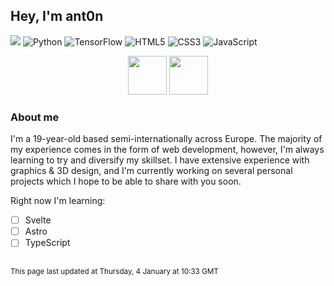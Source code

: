 ## Hey, I'm ant0n
![](https://komarev.com/ghpvc/?username=ant0n-0x0000&color=008BF2&style=flat-square&label=Views) ![Python](https://img.shields.io/badge/python-3670A0?style=flat-square&logo=python&logoColor=ffdd54) ![TensorFlow](https://img.shields.io/badge/TensorFlow-%23FF6F00.svg?style=flat-square&logo=TensorFlow&logoColor=white) ![HTML5](https://img.shields.io/badge/html5-%23E34F26.svg?style=flat-square&logo=html5&logoColor=white) ![CSS3](https://img.shields.io/badge/css3-%231572B6.svg?style=flat-square&logo=css3&logoColor=white) ![JavaScript](https://img.shields.io/badge/javascript-%23323330.svg?style=flat-square&logo=javascript&logoColor=%23F7DF1E) 

<p align=center>
    <img src="https://discord-readme-badge.vercel.app/api?id=145224646868860928" height="62px"> <img src="https://lastfm-recently-played.vercel.app/api?user=AntonMacG&header_size=none&count=1&border_radius=3" height="62px"> 
</p>

### About me
I'm a 19-year-old based semi-internationally across Europe. The majority of my experience comes in the form of web development, however, I'm always learning to try and diversify my skillset. I have extensive experience with graphics & 3D design, and I'm currently working on several personal projects which I hope to be able to share with you soon.

Right now I'm learning:
- [ ] Svelte
- [ ] Astro
- [ ] TypeScript

##
<sup>This page last updated at Thursday, 4 January at 10:33 GMT</sup>
